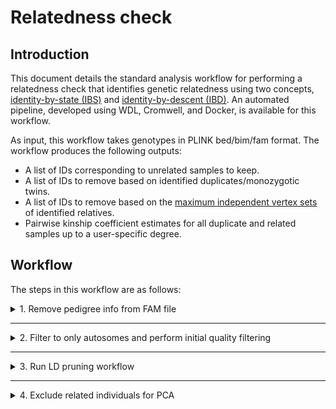 # Relatedness check

## Introduction

This document details the standard analysis workflow for performing a relatedness check that identifies genetic relatedness using two concepts, [identity-by-state (IBS)](https://isogg.org/wiki/Identical_by_state) and [identity-by-descent (IBD)](https://isogg.org/wiki/Identical_by_descent). An automated pipeline, developed using WDL, Cromwell, and Docker, is available for this workflow.

As input, this workflow takes genotypes in PLINK bed/bim/fam format. The workflow produces the following outputs:

* A list of IDs corresponding to unrelated samples to keep.
* A list of IDs to remove based on identified duplicates/monozygotic twins.
* A list of IDs to remove based on the [maximum independent vertex sets](https://en.wikipedia.org/wiki/Independent_set_(graph_theory)) of identified relatives.
* Pairwise kinship coefficient estimates for all duplicate and related samples up to a user-specific degree.

## Workflow

The steps in this workflow are as follows:

<details>
<summary>1. Remove pedigree info from FAM file </summary>
</br>

In this step, the input PLINK [fam file](https://www.cog-genomics.org/plink/1.9/formats#fam) is modified so that the family ID is unique and parent relationships are removed. An ID map is also created so that PLINK `--update-ids` can be used at a later point to revert the IDs.

Sample command:
```shell
# Create new fam file with pedigree information removed
# Column 1 is uniquely assigned as the corresponding row number
# Columns 3 and 4 are assigned all 0s
awk '{$1=NR; $3=0; $4=0; print}' <fam_file> \
    > <updated_fam_file_prefix>.fam 

# Create ID mapping between new IDs and original IDs
# Column order = new FID, new IID, old FID, old IID
awk '{print NR,$2,$1,$2}' <fam_file> \
    > <id_mapping_file_prefix>.txt 
```

Input Files:

| FILE | DESCRIPTION |
| --- | --- |
| `<fam_file>` | PLINK format fam file for input genotypes |

Output Files:

| FILE | DESCRIPTION |
| --- | --- |
| `<updated_fam_file_prefix>.fam` | PLINK format fam file for output genotypes. Pedigree information removed. |
| `<id_mapping_file_prefix>.txt` | PLINK ID mapping file to go from new IDs to original IDs. Compatible with PLINK `--update-ids` |

</details>

----

<details>
<summary>2. Filter to only autosomes and perform initial quality filtering</summary>
</br>

Only the autosomes are needed for accurate calculations of relatedness, so all other chromosomes are excluded to simplify the workflow and reduce resource requirements. For each variant, the genotype call rate, minor allele frequency, and Hardy-Weinberg equilibrium are used to filter out low-quality variants that would bias downstream calculations. 

Sample command:
```shell
# Apply variant filtering and reduce data set to only autosomes
# Explicit input specification of bim/bed/fam separately allows 
#   for incorporation of updated fam file without pedigree info
plink \
    --bed <bed_prefix>.bed \
    --bim <bim_prefix>.bim \
    --fam <fam_prefix>.fam \
    --autosome \
    --geno <rate> \
    --hwe <pvalue> \
    --maf <freq> \
    --make-bed \
    --out <output_prefix>
```

Input files:

| FILE | DESCRIPTION |
| --- | --- |
| `<bed_prefix>.bed` | PLINK format bed file for input genotypes |
| `<bim_prefix>.bim` | PLINK format bim file for input genotypes |
| `<fam_prefix>.fam` | PLINK format fam file for input genotypes. Pedigree information removed. |

Output Files:

| FILE | DESCRIPTION |
| --- | --- |
| `<output_prefix>.bed` | PLINK format bed file for output genotypes |
| `<output_prefix>.bim` | PLINK format bim file for output genotypes |
| `<output_prefix>.fam` | PLINK format fam file for output genotypes |
| `<output_prefix>.log` | PLINK log file |

Parameters:

| PARAMETER | DESCRIPTION |
| --- | --- |
| `--bed <bed_prefix>.bed` | PLINK bed file for input genotypes |
| `--bim <bim_prefix>.bed` | PLINK bim file for input genotypes |
| `--fam <fam_prefix>.bed` | PLINK fam file for input genotypes |
| `--autosome` | Flag indicating to retain only chromosomes 1-22 |
| `--geno <rate>` | Filters out all variants with missing call rates exceeding `<rate>` (decimal value) |
| `--hwe <pvalue>` | Filters out all variants which have Hardy-Weinberg equilibrium exact test p-value below `<pvalue>` |
| `--maf <freq>` | Filters out all variants with minor allele frequency below `<freq>` (decimal value) |
| `--make-bed` | Flag indicating to generate genotypes in PLINK bed/bim/fam format |
| `--out <output_prefix>` | Prefix for output genotypes in PLINK bed/bim/fam format |

</details>

----

<details>
<summary>3. Run LD pruning workflow</summary>
</br>

</details>

----

<details>
<summary>4. Exclude related individuals for PCA</summary>
</br>

Prior to running PCA, the sample set will be reduced to only unrelated (relatedness degree >3) individuals. This helps mitigate [PC estimation biases caused by high genotypic correlation between samples](https://stats.stackexchange.com/questions/50537/should-one-remove-highly-correlated-variables-before-doing-pca), to produce top PCs that are maximally informative for ancestral diversity. To obtain a subset of unrelated samples, [KING](https://doi.org/10.1093/bioinformatics/btq559) will be used.

<details>
<summary>Standard processing</summary>
</br>

# Standard processing

## Kinship coefficient calculations

Sample command:
```shell
# Calculate kinship coefficients and report only pairwise 
#   relationships greater than or equal to the specified degree
king \
    --cpus <num_cpus> \
    -b <bed_prefix>.bed \
    --fam <fam_prefix>.fam \
    --bim <bim_prefix>.bim \
    --kinship \
    --degree <degree> \
    --prefix <output_prefix>
```

Input files:

| FILE | DESCRIPTION |
| --- | --- |
| `<bed_prefix>.bed` | PLINK format bed file for input genotypes |
| `<bim_prefix>.bim` | PLINK format bim file for input genotypes |
| `<fam_prefix>.fam` | PLINK format fam file for input genotypes |

Output Files:

| FILE | DESCRIPTION |
| --- | --- |
| `<output_prefix>.kin` | Within-family kinship calculation results table. For PLINK fam files with no pedigree information, this file should only contain a header line with no table records. |
| `<output_prefix>.kin0` | Across family kinship calculation results table. Column descriptions [here](http://people.virginia.edu/~wc9c/KING/manual.html#WITHIN) |

Parameters:

| PARAMETER | DESCRIPTION |
| --- | --- |
| `--b <bed_prefix>.bed` | PLINK bed file for input genotypes |
| `--bim <bim_prefix>.bed` | PLINK bim file for input genotypes |
| `--fam <fam_prefix>.bed` | PLINK fam file for input genotypes |
| `--cpus <num_cpus>` | Flag indicating to retain only chromosomes 1-22 |
| `--kinship` | Filters out all variants with minor allele frequency below `<freq>` (decimal value) |
| `--degree <degree>` | Flag indicating to generate genotypes in PLINK bed/bim/fam format |
| `--prefix <output_prefix>` | Prefix for output genotypes in PLINK bed/bim/fam format |

## Extracting unrelated subset



</details>

<details>
<summary>Parallel processing</summary>
</br>

# Parallel processing

As descrbined in the KING [documentation](http://people.virginia.edu/~wc9c/KING/manual.html#WITHIN), the `--proj` option can be used to take advantage of batch sample processing which lends itself to easy parallelization. This approach offers both real time computational speedups and reduced memory requirements per run when compared to processing the whole data set at once. Batch sample processing becomes necessary when analyzing tens of thousands of samples or more. For illustrative purposes, assume that a data set is partitioned into 3 batches of samples. Six iterations of KING would need to be run to perform all pairwise comparisons between all samples across the batches.

**Note:** If all the partitions have *exactly* the same sample size, then the value provided to the `--proj` option is simply the sample size of any partition. If the partitions differ in size, then the value provided to the `--proj` option should be the sample size of the *first* partition listed for the `-b`, `--fam`, and `--bim` options.

Sample command:
```shell
# Calculate kinship coefficients between partitions 1 and 2
king \
    --cpus <num_cpus> \
    -b <partition1>.bed,<partition2>.bed \
    --fam <partition1>.fam,<partition2>.fam \
    --bim <partition1>.bim,<partition2>.bim \
    --kinship \
    --degree <degree> \
    --proj <partition1_size> \
    --prefix <partition12_prefix>
    
# Calculate kinship coefficients between partitions 2 and 3
king \
    --cpus <num_cpus> \
    -b <partition2>.bed,<partition3>.bed \
    --fam <partition2>.fam,<partition3>.fam \
    --bim <partition2>.bim,<partition3>.bim \
    --kinship \
    --degree <degree> \
    --proj <partition2_size> \
    --prefix <partition23_prefix>

# Calculate kinship coefficients between partitions 1 and 3
king \
    --cpus <num_cpus> \
    -b <partition1>.bed,<partition3>.bed \
    --fam <partition1>.fam,<partition3>.fam \
    --bim <partition1>.bim,<partition3>.bim \
    --kinship \
    --degree <degree> \
    --proj <partition1_size> \
    --prefix <partition13_prefix>

# Calculate kinship coefficients within each partition
king \
    --cpus <num_cpus> \
    -b <partition1>.bed \
    --fam <partition1>.fam \
    --bim <partition1>.bim \
    --kinship \
    --degree <degree> \
    --prefix <partition1_prefix>

king \
    --cpus <num_cpus> \
    -b <partition2>.bed \
    --fam <partition2>.fam \
    --bim <partition2>.bim \
    --kinship \
    --degree <degree> \
    --prefix <partition2_prefix>

king \
    --cpus <num_cpus> \
    -b <partition3>.bed \
    --fam <partition3>.fam \
    --bim <partition3>.bim \
    --kinship \
    --degree <degree> \
    --prefix <partition3_prefix>

```
</details>

</details>
